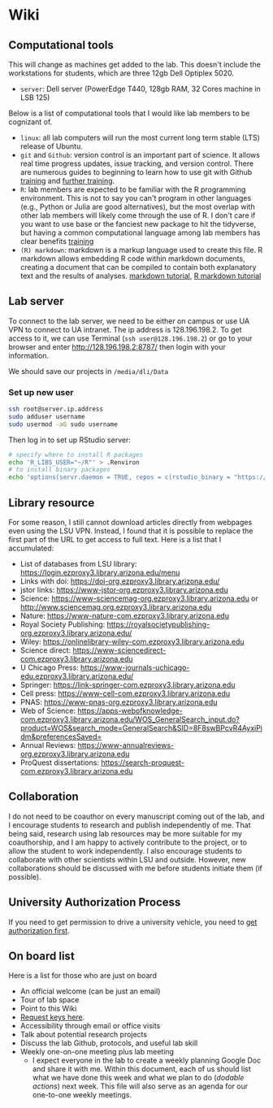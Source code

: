 # Wiki

## Computational tools

This will change as machines get added to the lab. This doesn't include the workstations for students, which are three 12gb Dell Optiplex 5020. 

+ `server`: Dell server (PowerEdge T440, 128gb RAM, 32 Cores machine in LSB 125)

Below is a list of computational tools that I would like lab members to be cognizant of. 


+ `linux`: all lab computers will run the most current long term stable (LTS) release of Ubuntu. 
+ `git` and `Github`: version control is an important part of science. It allows real time progress updates, issue tracking, and version control. There are numerous guides to beginning to learn how to use git with Github [training](https://swcarpentry.github.io/git-novice-es/) and [further training](https://guides.github.com/activities/hello-world/). 
+ `R`: lab members are expected to be familiar with the R programming environment. This is not to say you can't program in other languages (e.g., Python or Julia are good alternatives), but the most overlap with other lab members will likely come through the use of R. I don't care if you want to use base or the fanciest new package to hit the tidyverse, but having a common computational language among lab members has clear benefits [training](http://swcarpentry.github.io/r-novice-inflammation/)
+ `(R) markdown`: markdown is a markup language used to create this file. R markdown allows embedding R code within markdown documents, creating a document that can be compiled to contain both explanatory text and the results of analyses. [markdown tutorial](https://www.markdowntutorial.com/), [R markdown tutorial](https://rmarkdown.rstudio.com/lesson-1.html)


## Lab server

To connect to the lab server, we need to be either on campus or use UA VPN to connect to UA intranet. The ip address is 128.196.198.2. To get access to it, we can use Terminal (`ssh user@128.196.198.2`) or go to your browser and enter http://128.196.198.2:8787/ then login with your information.

We should save our projects in `/media/dli/Data`

### Set up new user

```bash
ssh root@server.ip.address
sudo adduser username
sudo usermod -aG sudo username
```

Then log in to set up RStudio server:

```bash
# specify where to install R packages
echo 'R_LIBS_USER="~/R"' > .Renviron
# to install binary packages
echo 'options(servr.daemon = TRUE, repos = c(rstudio_binary = "https://packagemanager.posit.co/all/__linux__/focal/latest"))' > .Rprofile
```

## Library resource

For some reason, I still cannot download articles directly from webpages even using the LSU VPN. Instead, I found that it is possible to replace the first part of the URL to get access to full text. Here is a list that I accumulated:

- List of databases from LSU library: https://login.ezproxy3.library.arizona.edu/menu
- Links with doi: https://doi-org.ezproxy3.library.arizona.edu/
- jstor links: https://www-jstor-org.ezproxy3.library.arizona.edu 
- Science: https://www-sciencemag-org.ezproxy3.library.arizona.edu or http://www.sciencemag.org.ezproxy3.library.arizona.edu 
- Nature: https://www-nature-com.ezproxy3.library.arizona.edu
- Royal Society Publishing: https://royalsocietypublishing-org.ezproxy3.library.arizona.edu/
- Wiley: https://onlinelibrary-wiley-com.ezproxy3.library.arizona.edu
- Science direct: https://www-sciencedirect-com.ezproxy3.library.arizona.edu
- U Chicago Press: https://www-journals-uchicago-edu.ezproxy3.library.arizona.edu/ 
- Springer: https://link-springer-com.ezproxy3.library.arizona.edu
- Cell press: https://www-cell-com.ezproxy3.library.arizona.edu
- PNAS: https://www-pnas-org.ezproxy3.library.arizona.edu
- Web of Science: https://apps-webofknowledge-com.ezproxy3.library.arizona.edu/WOS_GeneralSearch_input.do?product=WOS&search_mode=GeneralSearch&SID=8F8swBPcvR4AyxiPidm&preferencesSaved=
- Annual Reviews: https://www-annualreviews-org.ezproxy3.library.arizona.edu
- ProQuest dissertations: https://search-proquest-com.ezproxy3.library.arizona.edu


## Collaboration

I do not need to be coauthor on every manuscript coming out of the lab, and I encourage students to research and publish independently of me. That being said, research using lab resources may be more suitable for my coauthorship, and I am happy to actively contribute to the project, or to allow the student to work independently. I also encourage students to collaborate with other scientists within LSU and outside. However, new collaborations should be discussed with me before students initiate them (if possible). 


## University Authorization Process

If you need to get permission to drive a university vehicle, you need to [get authorization first](https://lsu.edu/riskmgt/vehicleuse/lsuam_vehicleuseprocedures.php).

## On board list

Here is a list for those who are just on board

- An official welcome (can be just an email)
- Tour of lab space
- Point to this Wiki
- [Request keys here](https://eeb.arizona.edu/about/department-resources/keys-keyless-access).
- Accessibility through email or office visits
- Talk about potential research projects
- Discuss the lab Github, protocols, and useful lab skill
- Weekly one-on-one meeting plus lab meeting
  - I expect everyone in the lab to create a weekly planning Google Doc and share it with me. Within this document, each of us should list what we have done this week and what we plan to do (_dodable actions_) next week. This file will also serve as an agenda for our one-to-one weekly meetings.
  

  

